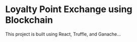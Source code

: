 # Loyalty Point Exchange using Blockchain

This project is built using React, Truffle, and Ganache...
